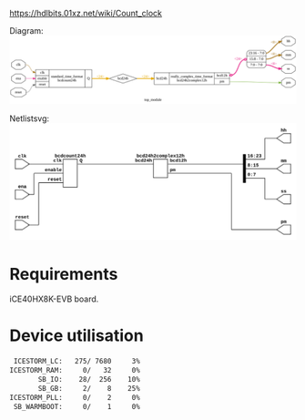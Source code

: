 https://hdlbits.01xz.net/wiki/Count_clock

Diagram:\
![](diagram.svg)

Netlistsvg:\
![](netlist.svg)

# Requirements

iCE40HX8K-EVB board.

# Device utilisation

```
 ICESTORM_LC:   275/ 7680     3%
ICESTORM_RAM:     0/   32     0%
       SB_IO:    28/  256    10%
       SB_GB:     2/    8    25%
ICESTORM_PLL:     0/    2     0%
 SB_WARMBOOT:     0/    1     0%
```